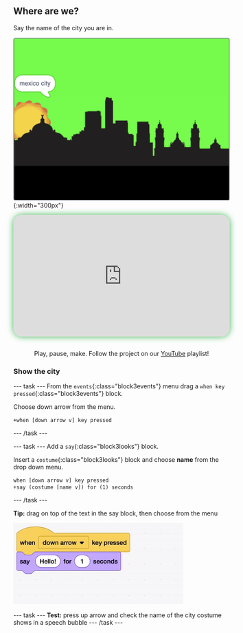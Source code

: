 ## Where are we?

<div style="display: flex; flex-wrap: wrap">
<div style="flex-basis: 200px; flex-grow: 1; margin-right: 15px;">
Say the name of the city you are in.
</div>
<div>

![Cityscape with where in a speech bubble](images/where.png){:width="300px"}

</div>
</div>

<html>
<div style="position: relative; width: 100%; aspect-ratio: 16 / 9; border-radius: 20px; box-shadow: 0 0 15px #3fb654; overflow: hidden;">
<iframe style="position: absolute; top: 0; left: 0; right: 0; width: 100%; height: 100%; border: none;" src="https://www.youtube.com/embed/-g3lJIF2qHs?rel=0&cc_load_policy=1" allowfullscreen allow="accelerometer; autoplay; clipboard-write; encrypted-media; gyroscope; picture-in-picture; web-share">
</iframe>
</div><br>
</html>
<div style="text-align: center; margin-top: 1em;">

Play, pause, make. Follow the project on our [YouTube](10) playlist!
</div>


### Show the city

--- task ---
From the `events`{:class="block3events"} menu drag a `when key pressed`{:class="block3events"} block.

Choose down arrow from the menu.

```blocks3
+when [down arrow v] key pressed
```
--- /task ---

--- task ---
Add a `say`{:class="block3looks"} block. 

Insert a `costume`{:class="block3looks"} block and choose **name** from the drop down menu. 

```blocks3
when [down arrow v] key pressed
+say (costume [name v]) for (1) seconds
```

--- /task ---

**Tip:** drag on top of the text in the say block, then choose from the menu

![Animated scratch blocks](images/name.gif)

--- task ---
**Test:** press up arrow and check the name of the city costume shows in a speech bubble
--- /task ---
